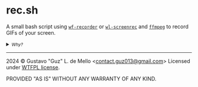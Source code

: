 # rec.sh

A small bash script using [`wf-recorder`](https://github.com/ammen99/wf-recorder) or
[`wl-screenrec`](https://github.com/russelltg/wl-screenrec) and [`ffmpeg`](https://ffmpeg.org)
to record GIFs of your screen.

<details>
    <summary><small><i>Why?</i></small></summary>
    <section aria-labelledby="why">
        <h2 id="why">Why?</h2>
        <p>
            I wanted to stop needing to type something like <code>wf-recorder -g $(slurp) ./temp.mp4</code>
            and then going out to the internet to know what FFmpeg magic spell I needed to use to convert
            the file to a usable GIF. And using OBS Studio is just overkill.
        </p>
        <p>
            "But why create a package/repository instead of a simple script/alias?"
            Mostly because I wanted to learn how to package and create a NixOS and Home Manager
            module/flake. So why not over-engineer this simple bash script y'know? Yes, I wasted
            an evening doing this, but at least now I know how to create these modules and can
            package future projects and tools that I make.
        </p>
    </section>
    <section aria-labelledby="should-i-use-it">
        <h2 id="should-i-use-it">Should I use this?</h2>
        <p>
            Probably not. This is something that you can create yourself easily, and probably should,
            maybe you learn something new in the process idk. Also, adding this to your config is another
            dependency to manage and trust. But if you want to use, probably just copy and paste
            <a href="./rec.sh">the script</a>, place somewhere on your system, and create an alias to use it.
            The code is licensed is public domain under the <a href="./LICENSE">WTFPL license</a> anyway. And
            the dependencies are under the <a href="#dependencies">dependencies section</a>.
        </p>
    </section>
    <section aria-labelledby="how-to-use">
        <h2 id="how-to-use">How to use</h2>
        <p>
            First, did you read <a href="#should-i-use-it">the "Should I use this?" section</a>?
            Second, again, just copy and paste it, this <code>README.md</code> has literally more
            lines and bytes than the script itself. Third, if you really want it, here's the process
            to use it on NixOS:
        </p>
        <p>TODO</p>
    </section>
</details>

---

2024 &copy; Gustavo "Guz" L. de Mello <[contact.guz013@gmail.com](mailto:contact.guz013@gmail.com)>
Licensed under [WTFPL license](./LICENSE).

PROVIDED "AS IS" WITHOUT ANY WARRANTY OF ANY KIND.
